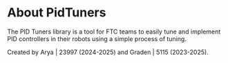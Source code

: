 # About PidTuners

The PID Tuners library is a tool for FTC teams to easily tune and implement PID controllers in their robots using a simple process of tuning.



Created by Arya | 23997 (2024-2025) and Graden | 5115 (2023-2025).